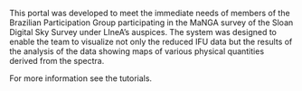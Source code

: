 This portal was developed to meet the immediate needs of members of the Brazilian Participation Group participating in the MaNGA survey of the Sloan Digital Sky Survey under LIneA’s auspices. The system was designed to enable the team to visualize not only the reduced IFU data but the results of the analysis of the data showing maps of various physical quantities derived from the spectra.

For more information see the tutorials.